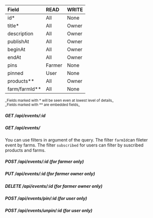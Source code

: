 | Field         | READ   | WRITE |
| :----         | :---   | :---- |
| id*           | All    | None  |
| title*        | All    | Owner |
| description   | All    | Owner |
| publishAt     | All    | Owner |
| beginAt       | All    | Owner |
| endAt         | All    | Owner |
| pins          | Farmer | None  |
| pinned        | User   | None  |
| products**    | All    | Owner |
| farm/farmId** | All    | None  |

<small>
_Fields marked with * will be seen even at lowest level of details_</br>
_Fields marked with ** are embedded fields_
</small>

##### GET /api/events/:id

##### GET /api/events/
You can use filters in argument of the query.
The filter `farmId`can fileter event by farms.
The filter `subscribed` for users can filter by suscribed products and farms.

##### POST /api/events/:id (for farmer only)
##### PUT /api/events/:id (for farmer owner only)
##### DELETE /api/events/:id (for farmer owner only)
##### POST /api/events/pin/:id (for user only)
##### POST /api/events/unpin/:id (for user only)
